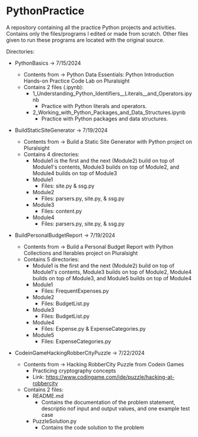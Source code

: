# PythonPractice
A repository containing all the practice Python projects and activities.
Contains only the files/programs I edited or made from scratch. Other files
given to run these programs are located with the original source.

Directories:
- PythonBasics -> 7/15/2024
    - Contents from -> Python Data Essentials: Python Introduction Hands-on Practice Code Lab on Pluralsight
    - Contains 2 files (.ipynb):
        - 1_Understanding_Python_Identifiers__Literals__and_Operators.ipynb
            - Practice with Python literals and operators.
        - 2_Working_with_Python_Packages_and_Data_Structures.ipynb
            - Practice with Python packages and data structures.

- BuildStaticSiteGenerator -> 7/19/2024
    - Contents from -> Build a Static Site Generator with Python project on Pluralsight
    - Contains 4 directories:
        - Module1 is the first and the next (Module2) build on top of Module1's contents, Module3 builds on top of Module2, and Module4 builds on top of Module3
        - Module1
            - Files: site.py & ssg.py
        - Module2
            - Files: parsers.py, site.py, & ssg.py
        - Module3
            - Files: content.py
        - Module4
            - Files: parsers.py, site.py, & ssg.py

- BuildPersonalBudgetReport -> 7/19/2024
    - Contents from -> Build a Personal Budget Report with Python Collections and Iterables project on Pluralsight
    - Contains 5 directories:
        - Module1 is the first and the next (Module2) build on top of Module1's contents, Module3 builds on top of Module2, Module4 builds on top of Module3, and Module5 builds on top of Module4 
        - Module1
            - Files: FrequentExpenses.py
        - Module2
            - Files: BudgetList.py
        - Module3
            - Files: BudgetList.py
        - Module4
            - Files: Expense.py & ExpenseCategories.py
        - Module5
            - Files: ExpenseCategories.py

- CodeinGameHackingRobberCityPuzzle -> 7/22/2024
    - Contents from -> Hacking RobberCity Puzzle from Codein Games
        - Practicing cryptography concepts
        - Link: https://www.codingame.com/ide/puzzle/hacking-at-robbercity
    - Contains 2 files:
        - README.md
            - Contains the documentation of the problem statement, descriptio nof input and output values, and one example test case
        - PuzzleSolution.py
            - Contains the code solution to the problem
